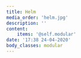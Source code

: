 ```yaml
---
title: Helm
media_order: 'helm.jpg'
description: ''
content:
    items: '@self.modular'
date: '17:38 24-04-2020'
body_classes: modular
---
```



